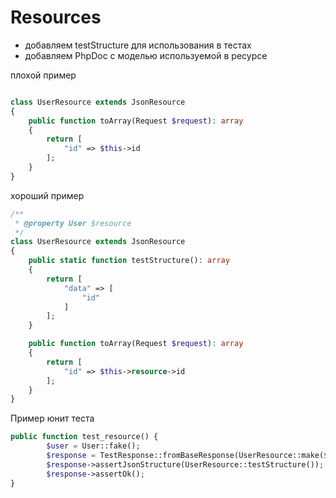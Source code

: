 # Resources

- добавляем testStructure для использования в тестах
- добавляем PhpDoc с моделью используемой в ресурсе


плохой пример
```php

class UserResource extends JsonResource
{
    public function toArray(Request $request): array
    {
        return [
            "id" => $this->id
        ];
    }
}
```


хороший пример
```php
/**
 * @property User $resource
 */
class UserResource extends JsonResource
{
    public static function testStructure(): array
    {
        return [
            "data" => [
                "id"
            ]
        ];
    }

    public function toArray(Request $request): array
    {
        return [
            "id" => $this->resource->id
        ];
    }
}
```


Пример юнит теста
```php
public function test_resource() {
        $user = User::fake(); 
        $response = TestResponse::fromBaseResponse(UserResource::make($user)->toResponse(new Request()));
        $response->assertJsonStructure(UserResource::testStructure());
        $response->assertOk();
}
```